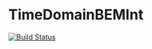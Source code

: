 # TimeDomainBEMInt

[![Build Status](https://github.com/azuccott/TimeDomainBEMInt.jl/actions/workflows/CI.yml/badge.svg?branch=master)](https://github.com/azuccott/TimeDomainBEMInt.jl/actions/workflows/CI.yml?query=branch%3Amaster)
